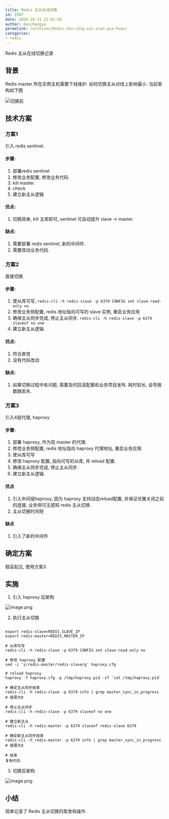 ```yaml
---
title: Redis 主从在线切换
id: 1507
date: 2024-10-31 22:01:59
author: daichangya
permalink: /archives/Redis-zhu-cong-zai-xian-qie-huan/
categories:
- redis
---
```


Redis 主从在线切换记录

## 背景

Redis master 所在实例主机需要下线维护. 如何切换主从对线上影响最小. 当前架构如下图

![切换前](https://user-gold-cdn.xitu.io/2020/3/6/170adec248f4ffb3?imageView2/0/w/1280/h/960/format/webp/ignore-error/1)

## 技术方案

### 方案1

引入 redis sentinel.

#### 步骤:

1.  部署redis sentinel
2.  修改业务配置, 修改业务代码.
3.  kill master.
4.  check
5.  建立新主从逻辑

#### 优点:

1.  切换简单, kill 主库即可, sentinel 可自动提升 slave -> master.

#### 缺点:

1.  需要部署 redis sentinel, 新的中间件.
2.  需要改动业务代码.

### 方案2

直接切换

#### 步骤:

1.  使从库可写, `redis-cli -h redis-slave -p 6379 CONFIG set slave-read-only no`
2.  修改业务侧配置, redis 地址指向可写的 slave 实例, 重启业务应用
3.  确保主从同步完成, 停止主从同步. `redis-cli -h redis-slave -p 6379 slaveof no one`
4.  建立新主从逻辑.

#### 优点:

1.  符合直觉
2.  没有代码改动

#### 缺点:

1.  如果切换过程中有问题, 需要及时回滚配置和业务项目发布. 耗时较长, 会导致数据丢失.

### 方案3

引入4层代理, haproxy

#### 步骤:

1.  部署 haproxy, 作为现 master 的代理.
2.  修改业务侧配置, redis 地址指向 haproxy 代理地址, 重启业务应用.
3.  使从库可写
4.  修改 haproxy 配置, 指向可写的从库, 并 reload 配置.
5.  确保主从同步完成, 停止主从同步.
6.  建立新主从逻辑.

#### 优点

1.  引入中间层haproxy, 因为 haproxy 支持动态reload配置, 并保证优雅关闭之前的连接, 业务侧可无感知 redis 主从切换.
2.  主从切换时间短

#### 缺点

1.  引入了新的中间件

## 确定方案

稳妥起见, 使用方案3.

## 实施

1.  引入 haproxy 后架构
    
![image.png](https://images.jsdiff.com/image_1604061043091.png)
    
2.  执行主从切换
    

```

export redis-slave=REDIS_SLAVE_IP
export redis-master=REDIS_MASTER_IP

# 从库可写
redis-cli -h redis-slave -p 6379 CONFIG set slave-read-only no

# 修改 haproxy 配置
sed -i 's/redis-master/redis-slave/g' haproxy.cfg

# reload haproxy
haproxy -f haproxy.cfg -p /tmp/haproxy.pid -sf `cat /tmp/haproxy.pid`

# 确定主从同步结束
redis-cli -h redis-slave -p 6379 info | grep master_sync_in_progress
# 值需为0

# 停止主从同步
redis-cli -h redis-slave -p 6379 slaveof no one

# 建立新主从
redis-cli -h redis-master -p 6379 slaveof redis-slave 6379

# 确定新主从同步结束
redis-cli -h redis-master -p 6379 info | grep master_sync_in_progress
# 值需为0

# 结束
复制代码
```

3.  切换后架构
    
![image.png](https://images.jsdiff.com/image_1604061094607.png)

## 小结

简单记录了 Redis 主从切换的取舍和操作.